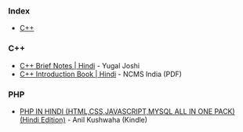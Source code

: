 ### Index

* [C++](#cpp)


### <a name="cpp"></a>C++

* [C++ Brief Notes \| Hindi](https://ehindistudy.com/2020/12/01/cpp-notes-in-hindi/) - Yugal Joshi
* [C++ Introduction Book \| Hindi](https://ncsmindia.com/wp-content/uploads/2012/04/c++-hindi.pdf) - NCMS India (PDF)



### PHP

* [PHP IN HINDI (HTML,CSS,JAVASCRIPT,MYSQL ALL IN ONE PACK) (Hindi Edition)](https://www.amazon.in/HINDI-HTML-JAVASCRIPT-MYSQL-Hindi-ebook/dp/B07KKB4WJX/) - Anil Kushwaha (Kindle)


